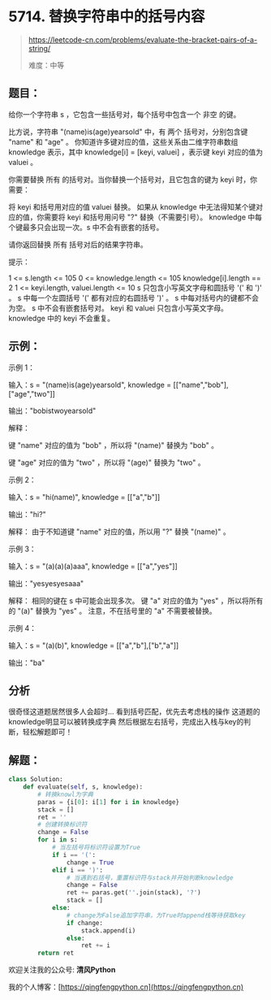 # 5714. 替换字符串中的括号内容
> https://leetcode-cn.com/problems/evaluate-the-bracket-pairs-of-a-string/
> 
> 难度：中等

## 题目：

给你一个字符串 s ，它包含一些括号对，每个括号中包含一个 非空 的键。

比方说，字符串 "(name)is(age)yearsold" 中，有 两个 括号对，分别包含键 "name" 和 "age" 。
你知道许多键对应的值，这些关系由二维字符串数组 knowledge 表示，其中 knowledge[i] = [keyi, valuei] ，表示键 keyi 对应的值为 valuei 。

你需要替换 所有 的括号对。当你替换一个括号对，且它包含的键为 keyi 时，你需要：

将 keyi 和括号用对应的值 valuei 替换。
如果从 knowledge 中无法得知某个键对应的值，你需要将 keyi 和括号用问号 "?" 替换（不需要引号）。
knowledge 中每个键最多只会出现一次。s 中不会有嵌套的括号。

请你返回替换 所有 括号对后的结果字符串。

提示：

1 <= s.length <= 105
0 <= knowledge.length <= 105
knowledge[i].length == 2
1 <= keyi.length, valuei.length <= 10
s 只包含小写英文字母和圆括号 '(' 和 ')' 。
s 中每一个左圆括号 '(' 都有对应的右圆括号 ')' 。
s 中每对括号内的键都不会为空。
s 中不会有嵌套括号对。
keyi 和 valuei 只包含小写英文字母。
knowledge 中的 keyi 不会重复。


## 示例：

示例 1：

输入：s = "(name)is(age)yearsold", knowledge = [["name","bob"],["age","two"]]

输出："bobistwoyearsold"

解释：

键 "name" 对应的值为 "bob" ，所以将 "(name)" 替换为 "bob" 。

键 "age" 对应的值为 "two" ，所以将 "(age)" 替换为 "two" 。

示例 2：

输入：s = "hi(name)", knowledge = [["a","b"]]

输出："hi?"

解释：
由于不知道键 "name" 对应的值，所以用 "?" 替换 "(name)" 。

示例 3：

输入：s = "(a)(a)(a)aaa", knowledge = [["a","yes"]]

输出："yesyesyesaaa"

解释：
相同的键在 s 中可能会出现多次。
键 "a" 对应的值为 "yes" ，所以将所有的 "(a)" 替换为 "yes" 。
注意，不在括号里的 "a" 不需要被替换。

示例 4：

输入：s = "(a)(b)", knowledge = [["a","b"],["b","a"]]

输出："ba"

## 分析

很奇怪这道题居然很多人会超时...
看到括号匹配，优先去考虑栈的操作
这道题的knowledge明显可以被转换成字典
然后根据左右括号，完成出入栈与key的判断，轻松解题即可！

## 解题：

```python
class Solution:
    def evaluate(self, s, knowledge):
        # 转换knowl为字典
        paras = {i[0]: i[1] for i in knowledge}
        stack = []
        ret = ''
        # 创建转换标识符
        change = False
        for i in s:
            # 当左括号将标识符设置为True
            if i == '(':
                change = True
            elif i == ')':
                # 当遇到右括号，重置标识符与stack并开始判断knowledge
                change = False
                ret += paras.get(''.join(stack), '?')
                stack = []
            else:
                # change为False追加字符串，为True时append栈等待获取key
                if change:
                    stack.append(i)
                else:
                    ret += i
        return ret
```

欢迎关注我的公众号: **清风Python**

我的个人博客：[https://qingfengpython.cn](https://qingfengpython.cn)
